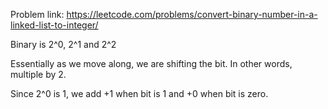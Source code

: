 Problem link: https://leetcode.com/problems/convert-binary-number-in-a-linked-list-to-integer/

Binary is 2^0, 2^1 and 2^2

Essentially as we move along, we are shifting the bit. In other words, multiple by 2.

Since 2^0 is 1, we add +1 when bit is 1 and +0 when bit is zero.
